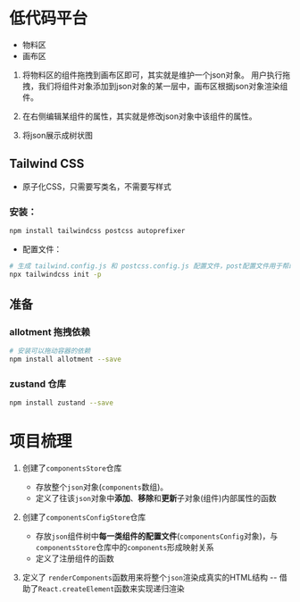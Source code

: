 # 低代码平台

- 物料区
- 画布区

1. 将物料区的组件拖拽到画布区即可，其实就是维护一个json对象。 用户执行拖拽，我们将组件对象添加到json对象的某一层中，画布区根据json对象渲染组件。

2. 在右侧编辑某组件的属性，其实就是修改json对象中该组件的属性。

3. 将json展示成树状图

## Tailwind CSS

- 原子化CSS，只需要写类名，不需要写样式

### 安装：

```bash
npm install tailwindcss postcss autoprefixer
```

- 配置文件：

```bash
# 生成 tailwind.config.js 和 postcss.config.js 配置文件，post配置文件用于帮助兼容css
npx tailwindcss init -p 
```

## 准备

### allotment 拖拽依赖

```bash
# 安装可以拖动容器的依赖
npm install allotment --save
```

### zustand 仓库

```bash
npm install zustand --save
```

# 项目梳理

1. 创建了`componentsStore`仓库
    - 存放整个`json`对象(`components`数组)。
    - 定义了往该`json`对象中**添加**、**移除**和**更新**子对象(组件)内部属性的函数


2. 创建了`componentsConfigStore`仓库
    - 存放`json`组件树中**每一类组件的配置文件**(`componentsConfig`对象)，与`componentsStore`仓库中的`components`形成映射关系
    - 定义了注册组件的函数


3. 定义了 `renderComponents`函数用来将整个`json`渲染成真实的HTML结构 -- 借助了`React.createElement`函数来实现递归渲染
